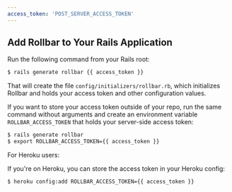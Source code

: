 ```yaml
---
access_token: 'POST_SERVER_ACCESS_TOKEN'
---
```

## Add Rollbar to Your Rails Application


Run the following command from your Rails root:

```bash
$ rails generate rollbar {{ access_token }}
```

That will create the file ```config/initializers/rollbar.rb```, which initializes Rollbar and holds your access token and other configuration values.

If you want to store your access token outside of your repo, run the same command without arguments and create an environment variable ```ROLLBAR_ACCESS_TOKEN``` that holds your server-side access token:

```bash
$ rails generate rollbar
$ export ROLLBAR_ACCESS_TOKEN={{ access_token }}
```

For Heroku users:

If you're on Heroku, you can store the access token in your Heroku config:

```bash
$ heroku config:add ROLLBAR_ACCESS_TOKEN={{ access_token }}
```

